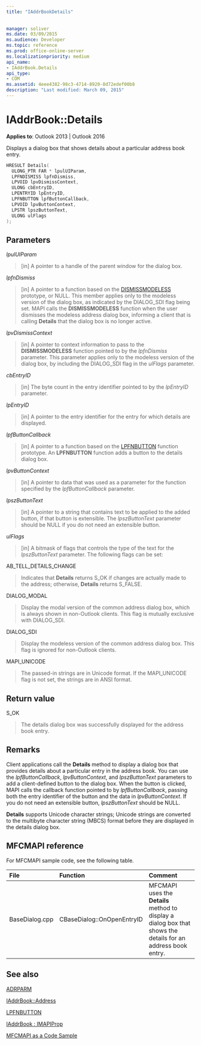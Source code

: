 ```yaml
---
title: "IAddrBookDetails"
 
 
manager: soliver
ms.date: 03/09/2015
ms.audience: Developer
ms.topic: reference
ms.prod: office-online-server
ms.localizationpriority: medium
api_name:
- IAddrBook.Details
api_type:
- COM
ms.assetid: 4eee4382-98c3-4714-8920-8d72edef00b8
description: "Last modified: March 09, 2015"
---
```


# IAddrBook::Details

  
  
**Applies to**: Outlook 2013 | Outlook 2016 
  
Displays a dialog box that shows details about a particular address book entry.
  
```cpp
HRESULT Details(
  ULONG_PTR FAR * lpulUIParam,
  LPFNDISMISS lpfnDismiss,
  LPVOID lpvDismissContext,
  ULONG cbEntryID,
  LPENTRYID lpEntryID,
  LPFNBUTTON lpfButtonCallback,
  LPVOID lpvButtonContext,
  LPSTR lpszButtonText,
  ULONG ulFlags
);
```

## Parameters

 _lpulUIParam_
  
> [in] A pointer to a handle of the parent window for the dialog box.
    
 _lpfnDismiss_
  
> [in] A pointer to a function based on the [DISMISSMODELESS](dismissmodeless.md) prototype, or NULL. This member applies only to the modeless version of the dialog box, as indicated by the DIALOG_SDI flag being set. MAPI calls the **DISMISSMODELESS** function when the user dismisses the modeless address dialog box, informing a client that is calling **Details** that the dialog box is no longer active. 
    
 _lpvDismissContext_
  
> [in] A pointer to context information to pass to the **DISMISSMODELESS** function pointed to by the  _lpfnDismiss_ parameter. This parameter applies only to the modeless version of the dialog box, by including the DIALOG_SDI flag in the  _ulFlags_ parameter. 
    
 _cbEntryID_
  
> [in] The byte count in the entry identifier pointed to by the  _lpEntryID_ parameter. 
    
 _lpEntryID_
  
> [in] A pointer to the entry identifier for the entry for which details are displayed.
    
 _lpfButtonCallback_
  
> [in] A pointer to a function based on the [LPFNBUTTON](lpfnbutton.md) function prototype. An **LPFNBUTTON** function adds a button to the details dialog box. 
    
 _lpvButtonContext_
  
> [in] A pointer to data that was used as a parameter for the function specified by the  _lpfButtonCallback_ parameter. 
    
 _lpszButtonText_
  
> [in] A pointer to a string that contains text to be applied to the added button, if that button is extensible. The  _lpszButtonText_ parameter should be NULL if you do not need an extensible button. 
    
 _ulFlags_
  
> [in] A bitmask of flags that controls the type of the text for the  _lpszButtonText_ parameter. The following flags can be set: 
    
AB_TELL_DETAILS_CHANGE
  
> Indicates that **Details** returns S_OK if changes are actually made to the address; otherwise, **Details** returns S_FALSE. 
    
DIALOG_MODAL
  
> Display the modal version of the common address dialog box, which is always shown in non-Outlook clients. This flag is mutually exclusive with DIALOG_SDI.
    
DIALOG_SDI
  
>  Display the modeless version of the common address dialog box. This flag is ignored for non-Outlook clients. 
    
MAPI_UNICODE 
  
> The passed-in strings are in Unicode format. If the MAPI_UNICODE flag is not set, the strings are in ANSI format.
    
## Return value

S_OK 
  
> The details dialog box was successfully displayed for the address book entry.
    
## Remarks

Client applications call the **Details** method to display a dialog box that provides details about a particular entry in the address book. You can use the  _lpfButtonCallback_,  _lpvButtonContext_, and  _lpszButtonText_ parameters to add a client-defined button to the dialog box. When the button is clicked, MAPI calls the callback function pointed to by  _lpfButtonCallback_, passing both the entry identifier of the button and the data in  _lpvButtonContext_. If you do not need an extensible button,  _lpszButtonText_ should be NULL. 
  
 **Details** supports Unicode character strings; Unicode strings are converted to the multibyte character string (MBCS) format before they are displayed in the details dialog box. 
  
## MFCMAPI reference

For MFCMAPI sample code, see the following table.
  
|**File**|**Function**|**Comment**|
|:-----|:-----|:-----|
|BaseDialog.cpp  <br/> |CBaseDialog::OnOpenEntryID  <br/> |MFCMAPI uses the **Details** method to display a dialog box that shows the details for an address book entry.  <br/> |
   
## See also



[ADRPARM](adrparm.md)
  
[IAddrBook::Address](iaddrbook-address.md)
  
[LPFNBUTTON](lpfnbutton.md)
  
[IAddrBook : IMAPIProp](iaddrbookimapiprop.md)


[MFCMAPI as a Code Sample](mfcmapi-as-a-code-sample.md)

